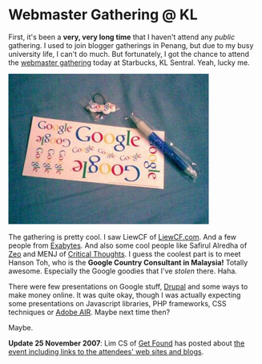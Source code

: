 Webmaster Gathering @ KL
===

First, it's been a **very, very long time** that I haven't attend any *public* gathering. I used to join blogger gatherings in Penang, but due to my busy university life, I can't do much. But fortunately, I got the chance to attend the [webmaster gathering](http://www.webmastermalaysia.com/news-announcements/11534-webmaster-gathering-17th-november-starbucks-kl-sentral.html "Webmaster Gathering 17th November @ Starbucks, KL Sentral") today at Starbucks, KL Sentral. Yeah, lucky me.

[![Google goodies, including a pen, stickers and some badge thing](../images/photos/objects/google-goodies-pen-stickers-badge.jpg)](http://cheeaun.tumblr.com/post/19633916 "Google goodies!")

The gathering is pretty cool. I saw LiewCF of [LiewCF.com](http://liewcf.com/). And a few people from [Exabytes](http://www.exabytes.com.my/). And also some cool people like Safirul Alredha of [Zeo](http://zeo.unic.net.my/) and MENJ of [Critical Thoughts](http://www.menj.org/). I guess the coolest part is to meet Hanson Toh, who is the **Google Country Consultant in Malaysia!** Totally awesome. Especially the Google goodies that I've *stolen* there. Haha.

There were few presentations on Google stuff, [Drupal](http://drupal.org/) and some ways to make money online. It was quite okay, though I was actually expecting some presentations on Javascript libraries, PHP frameworks, CSS techniques or [Adobe AIR](http://labs.adobe.com/technologies/air/). Maybe next time then?

Maybe.

**Update 25 November 2007**: Lim CS of [Get Found](http://getfound.com.my/) has posted about [the event including links to the attendees' web sites and blogs](http://getfound.com.my/gathering-of-the-top-webmasters-of-malaysia/ "Gathering of the Top Webmasters of Malaysia").
